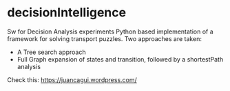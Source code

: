 # decisionIntelligence
Sw for Decision Analysis experiments
Python based implementation of a framework for solving transport puzzles.
Two approaches are taken:
* A Tree search approach
* Full Graph expansion of states and transition, followed by a shortestPath analysis

Check this:
https://juancagui.wordpress.com/
